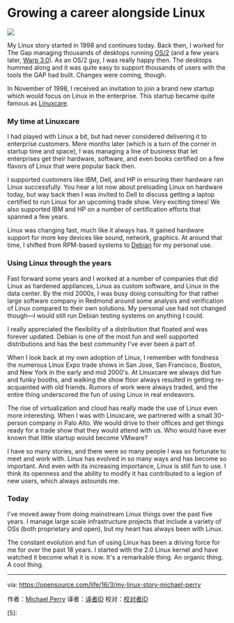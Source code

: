Growing a career alongside Linux
==================================

![](https://opensource.com/sites/default/files/styles/image-full-size/public/images/business/OPENHERE_blue.png?itok=3eqp-7gT)

My Linux story started in 1998 and continues today. Back then, I worked for The Gap managing thousands of desktops running [OS/2][1] (and a few years later, [Warp 3.0][2]). As an OS/2 guy, I was really happy then. The desktops hummed along and it was quite easy to support thousands of users with the tools the GAP had built. Changes were coming, though.

In November of 1998, I received an invitation to join a brand new startup which would focus on Linux in the enterprise. This startup became quite famous as [Linuxcare][2].

### My time at Linuxcare

I had played with Linux a bit, but had never considered delivering it to enterprise customers. Mere months later (which is a turn of the corner in startup time and space), I was managing a line of business that let enterprises get their hardware, software, and even books certified on a few flavors of Linux that were popular back then.

I supported customers like IBM, Dell, and HP in ensuring their hardware ran Linux successfully. You hear a lot now about preloading Linux on hardware today, but way back then I was invited to Dell to discuss getting a laptop certified to run Linux for an upcoming trade show. Very exciting times! We also supported IBM and HP on a number of certification efforts that spanned a few years.

Linux was changing fast, much like it always has. It gained hardware support for more key devices like sound, network, graphics. At around that time, I shifted from RPM-based systems to [Debian][3] for my personal use.

### Using Linux through the years

Fast forward some years and I worked at a number of companies that did Linux as hardened appliances, Linux as custom software, and Linux in the data center. By the mid 2000s, I was busy doing consulting for that rather large software company in Redmond around some analysis and verification of Linux compared to their own solutions. My personal use had not changed though—I would still run Debian testing systems on anything I could.

I really appreciated the flexibility of a distribution that floated and was forever updated. Debian is one of the most fun and well supported distributions and has the best community I've ever been a part of.

When I look back at my own adoption of Linux, I remember with fondness the numerous Linux Expo trade shows in San Jose, San Francisco, Boston, and New York in the early and mid 2000's. At Linuxcare we always did fun and funky booths, and walking the show floor always resulted in getting re-acquainted with old friends. Rumors of work were always traded, and the entire thing underscored the fun of using Linux in real endeavors.

The rise of virtualization and cloud has really made the use of Linux even more interesting. When I was with Linuxcare, we partnered with a small 30-person company in Palo Alto. We would drive to their offices and get things ready for a trade show that they would attend with us. Who would have ever known that little startup would become VMware?

I have so many stories, and there were so many people I was so fortunate to meet and work with. Linux has evolved in so many ways and has become so important. And even with its increasing importance, Linux is still fun to use. I think its openness and the ability to modify it has contributed to a legion of new users, which always astounds me.

### Today

I've moved away from doing mainstream Linux things over the past five years. I manage large scale infrastructure projects that include a variety of OSs (both proprietary and open), but my heart has always been with Linux.

The constant evolution and fun of using Linux has been a driving force for me for over the past 18 years. I started with the 2.0 Linux kernel and have watched it become what it is now. It's a remarkable thing. An organic thing. A cool thing.

--------------------------------------------------------------------------------

via: https://opensource.com/life/16/3/my-linux-story-michael-perry

作者：[Michael Perry][a]
译者：[译者ID](https://github.com/译者ID)
校对：[校对者ID](https://github.com/校对者ID)

[a]: https://opensource.com/users/mpmilestogo
[1]: https://en.wikipedia.org/wiki/OS/2
[2]: https://archive.org/details/IBMOS2Warp3Collection
[3]: https://en.wikipedia.org/wiki/Linuxcare
[4]: https://www.debian.org/
[5]: 
